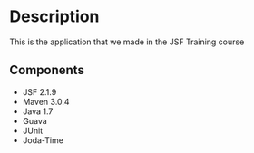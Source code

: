 # Description
This is the application that we made in the JSF Training course

## Components
* JSF 2.1.9
* Maven 3.0.4
* Java 1.7
* Guava
* JUnit
* Joda-Time